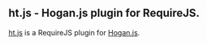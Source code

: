 ## ht.js - Hogan.js plugin for RequireJS.

[ht.js](https://github.com/speier/ht.js) is a RequireJS plugin for [Hogan.js](https://github.com/twitter/hogan.js).
